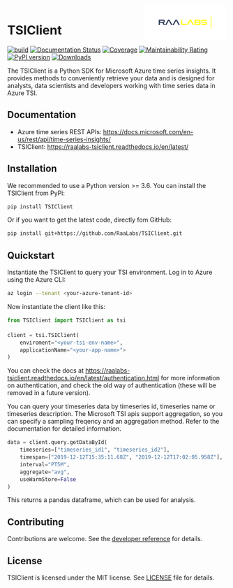 <a href="https://raalabs.com/">
    <img src=docs/source/raalabs-logo-blue-yellow-RGB.png
    alt="Raa Labs" title="Raa Labs" align="right" height="80" />
</a>

# TSIClient
[![build](https://github.com/RaaLabs/TSIClient/workflows/Python%20CI/badge.svg)](https://github.com/RaaLabs/TSIClient/actions)
[![Documentation Status](https://readthedocs.org/projects/raalabs-tsiclient/badge/?version=latest)](https://raalabs-tsiclient.readthedocs.io/en/latest/?badge=latest)
[![Coverage](https://sonarcloud.io/api/project_badges/measure?project=RaaLabs_TSIClient&metric=coverage)](https://sonarcloud.io/dashboard?id=RaaLabs_TSIClient)
[![Maintainability Rating](https://sonarcloud.io/api/project_badges/measure?project=RaaLabs_TSIClient&metric=sqale_rating)](https://sonarcloud.io/dashboard?id=RaaLabs_TSIClient)
[![PyPI version](https://badge.fury.io/py/TSIClient.svg)](https://badge.fury.io/py/TSIClient)
[![Downloads](https://pepy.tech/badge/tsiclient/month)](https://pepy.tech/project/tsiclient)

The TSIClient is a Python SDK for Microsoft Azure time series insights. It provides methods to conveniently retrieve your data and is designed
for analysts, data scientists and developers working with time series data in Azure TSI.

## Documentation
- Azure time series REST APIs: <https://docs.microsoft.com/en-us/rest/api/time-series-insights/>
- TSIClient: <https://raalabs-tsiclient.readthedocs.io/en/latest/>

## Installation
We recommended to use a Python version >= 3.6. You can install the TSIClient from PyPi:
````bash
pip install TSIClient
````
Or if you want to get the latest code, directly fom GitHub:

````bash
pip install git+https://github.com/RaaLabs/TSIClient.git
````
## Quickstart
Instantiate the TSIClient to query your TSI environment. Log in to Azure using the Azure CLI:
````bash
az login --tenant <your-azure-tenant-id>
````

Now instantiate the client like this:

````python
from TSIClient import TSIClient as tsi

client = tsi.TSIClient(
    enviroment="<your-tsi-env-name>",
    applicationName="<your-app-name>">
)
````

You can check the docs at <https://raalabs-tsiclient.readthedocs.io/en/latest/authentication.html> for more information on authentication, and check
the old way of authentication (these will be removed in a future version).

You can query your timeseries data by timeseries id, timeseries name or timeseries description. The Microsoft TSI apis support aggregation, so you can specify a sampling freqency and an aggregation method. Refer to the documentation for detailed information.

````python
data = client.query.getDataById(
    timeseries=["timeseries_id1", "timeseries_id2"],
    timespan=["2019-12-12T15:35:11.68Z", "2019-12-12T17:02:05.958Z"],
    interval="PT5M",
    aggregate="avg",
    useWarmStore=False
)
````

This returns a pandas dataframe, which can be used for analysis.

## Contributing
Contributions are welcome. See the [developer reference](docs/source/developer.rst) for details.

## License
TSIClient is licensed under the MIT license. See [LICENSE](LICENSE.txt) file for details.
